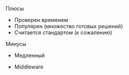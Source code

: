 <SlideLogo framework="ExpressJS" title="Плюсы и минусы"/>

<p class="text-green">Плюсы</p>


-   Проверен временем
-   Популярен (множество готовых решений)
-   Считается стандартом (к сожалению)


<p class="text-red">Минусы</p>



-   Медленный
<v-clicks>

-   Middleware

<!-- -   Плохая типизация
-   Из коробки почти ничего не имеет (микро-фреймворк)
-   Написан в эру мамонтов
-   Костыльный
-   Разработка заглохла -->

</v-clicks>